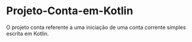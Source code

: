 # Projeto-Conta-em-Kotlin

O projeto conta referente a uma iniciação de uma conta corrente simples escrita em Kotlin. 
